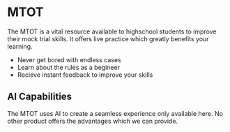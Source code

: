 # MTOT

The MTOT is a vital resource available to highschool students to improve their mock trial skills. It offers live practice which greatly benefits your learning.

- Never get bored with endless cases
- Learn about the rules as a begineer
- Recieve instant feedback to improve your skills

## AI Capabilities

The MTOT uses AI to create a seamless experience only available here. No other product offers the advantages which we can provide.